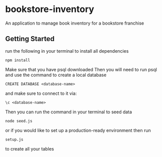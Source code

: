 # bookstore-inventory
An application to manage book inventory for a bookstore franchise


## Getting Started

run the following in your terminal to install all dependencies
```
npm install
```

Make sure that you have psql downloaded
Then you will need to run psql and use the command to create a local database
```
CREATE DATABASE <database-name>
```

and make sure to connect to it via:
```
\c <database-name>
```

Then you can run the command in your terminal to seed data
```
node seed.js
```

or if you would like to set up a production-ready environment then run
```
setup.js
```
to create all your tables